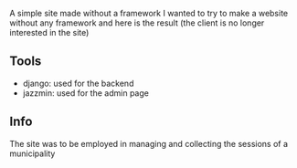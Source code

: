 A simple site made without a framework
I wanted to try to make a website without any framework and here is the result (the client is no longer interested in the site)

## Tools
- django: used for the backend
- jazzmin: used for the admin page

## Info
The site was to be employed in managing and collecting the sessions of a municipality